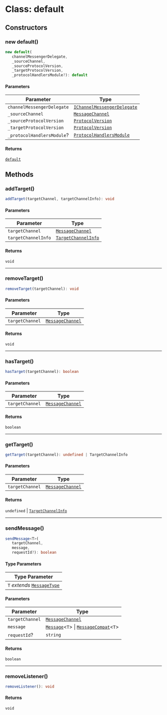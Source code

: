 # Class: default

## Constructors

### new default()

```ts
new default(
   channelMessengerDelegate, 
   _sourceChannel, 
   _sourceProtocolVersion, 
   _targetProtocolVersion, 
   _protocolHandlersModule?): default
```

#### Parameters

| Parameter | Type |
| ------ | ------ |
| `channelMessengerDelegate` | [`IChannelMessengerDelegate`](../../channel-messenger-types/interfaces/i-channel-messenger-delegate.md) |
| `_sourceChannel` | [`MessageChannel`](../../channel-messenger-types/enumerations/message-channel.md) |
| `_sourceProtocolVersion` | [`ProtocolVersion`](../../protocol-types/enumerations/protocol-version.md) |
| `_targetProtocolVersion` | [`ProtocolVersion`](../../protocol-types/enumerations/protocol-version.md) |
| `_protocolHandlersModule`? | [`ProtocolHandlersModule`](../../protocol-types/interfaces/protocol-handlers-module.md) |

#### Returns

[`default`](default.md)

## Methods

### addTarget()

```ts
addTarget(targetChannel, targetChannelInfo): void
```

#### Parameters

| Parameter | Type |
| ------ | ------ |
| `targetChannel` | [`MessageChannel`](../../channel-messenger-types/enumerations/message-channel.md) |
| `targetChannelInfo` | [`TargetChannelInfo`](../../channel-messenger-types/interfaces/target-channel-info.md) |

#### Returns

`void`

***

### removeTarget()

```ts
removeTarget(targetChannel): void
```

#### Parameters

| Parameter | Type |
| ------ | ------ |
| `targetChannel` | [`MessageChannel`](../../channel-messenger-types/enumerations/message-channel.md) |

#### Returns

`void`

***

### hasTarget()

```ts
hasTarget(targetChannel): boolean
```

#### Parameters

| Parameter | Type |
| ------ | ------ |
| `targetChannel` | [`MessageChannel`](../../channel-messenger-types/enumerations/message-channel.md) |

#### Returns

`boolean`

***

### getTarget()

```ts
getTarget(targetChannel): undefined | TargetChannelInfo
```

#### Parameters

| Parameter | Type |
| ------ | ------ |
| `targetChannel` | [`MessageChannel`](../../channel-messenger-types/enumerations/message-channel.md) |

#### Returns

`undefined` \| [`TargetChannelInfo`](../../channel-messenger-types/interfaces/target-channel-info.md)

***

### sendMessage()

```ts
sendMessage<T>(
   targetChannel, 
   message, 
   requestId?): boolean
```

#### Type Parameters

| Type Parameter |
| ------ |
| `T` *extends* [`MessageType`](../../message-types/enumerations/message-type.md) |

#### Parameters

| Parameter | Type |
| ------ | ------ |
| `targetChannel` | [`MessageChannel`](../../channel-messenger-types/enumerations/message-channel.md) |
| `message` | [`Message`](../../message-types/type-aliases/message.md)<`T`\> \| [`MessageCompat`](../../message-types/type-aliases/message-compat.md)<`T`\> |
| `requestId`? | `string` |

#### Returns

`boolean`

***

### removeListener()

```ts
removeListener(): void
```

#### Returns

`void`
